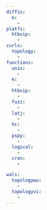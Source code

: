 ```yaml
---
diffis:
  e:
    -
platfs:
  htbvip:
    -
curls:
  topology:
    -
functions:
  unix:
    -
  e:
    -
  htbvip:
    -
  fuzz:
    -
  latj:
    -
  hc:
    -
  pspy:
    -
  logical:
    -
  cron:
    -

wals:
  topologywu:
    -
  topologyvi:
    -
---
```

